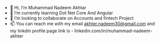 - 👋 Hi, I’m Muhammad Nadeem Akhtar
- 🌱 I’m currently learning Dot Net Core And Angular 
- 💞️ I’m looking to collaborate on Accounts and fintech Project 
- 📫 You can reach me with my email akhter.nadeem30@gmail.com and my linkdin profile page link is - linkedin.com/in/muhammad-nadeem-akhter


